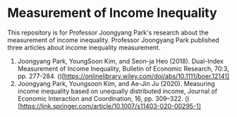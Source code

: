 # Measurement of Income Inequality

This repository is for Professor Joongyang Park's research about the measurement of income inequality.
Professor Joongyang Park published three articles about income inequality measurement.

1. Joongyang Park, YoungSoon Kim, and Seon-ja Heo (2018). Dual-Index Measurement of Income Inequality, Bulletin of Economic Research, 70:3, pp. 277-284. ()[https://onlinelibrary.wiley.com/doi/abs/10.1111/boer.12141]
2. Joongyang Park, Youngsoon Kim, and Ae-Jin Ju (2020). Measuring income inequality based on unequally distributed income, 
Journal of Economic Interaction and Coordination, 16, pp. 309–322. ()[https://link.springer.com/article/10.1007/s11403-020-00295-1]


